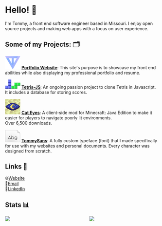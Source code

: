 # Hello! 👋
I'm Tommy, a front end software engineer based in Missouri. I enjoy open source projects and making web apps with a focus on user experience.

## Some of my Projects: 🗂
<img src="https://github.com/votommy/portfolio-website/blob/master/assets/logo.svg" width="50px"> [**Portfolio Website**](https://votommy.com): This site's purpose is to showcase my front end abilities while also displaying my professional portfolio and resume.

<img src="https://github.com/votommy/Tetris-JS/blob/main/img/logo.svg" width="50px"> [**Tetris-JS**](https://tetris.votommy.com): An ongoing passion project to clone Tetris in Javascript. It includes a database for storing scores.

<img src="https://github.com/votommy/Cat_Eyes/blob/master/logo.png" width="50px"> [**Cat Eyes**](https://www.curseforge.com/minecraft/mc-mods/cat-eyes-night-vision-toggle-mod): A client-side mod for Minecraft: Java Edition to make it easier for players to navigate poorly lit environments.  
Over 6,500 downloads.

<img src="https://github.com/votommy/TommySans/blob/main/logo.png" width="50px"> [**TommySans**](https://github.com/votommy/TommySans): A fully custom typeface (font) that I made specifically for use with my websites and personal documents. Every character was designed from scratch.

## Links 🔗
🌐[Website](https://votommy.com)  
📧[Email](mailto:email@votommy.com)  
👤[LinkedIn](https://www.linkedin.com/in/votommy/)

## Stats 📊
<img align="left" src="https://github-readme-stats.vercel.app/api/top-langs/?username=votommy&layout=compact" width="35%" />
<img align="right" src="https://github-readme-stats.vercel.app/api?username=votommy&count_private=true&show_icons=true&hide=prs,issues,contribs" width="45%" />
